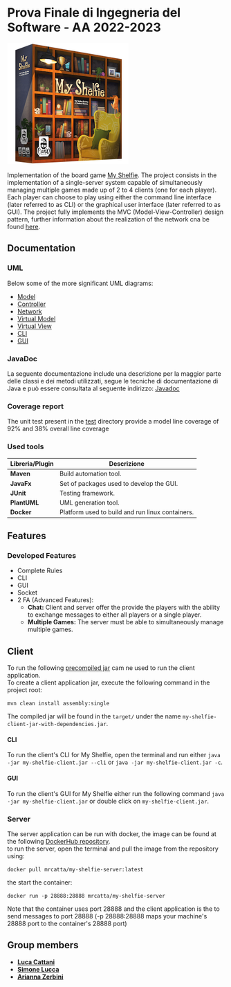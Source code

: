 # Prova Finale di Ingegneria del Software - AA 2022-2023

![alt text](src/main/resources/it/polimi/ingsw/View/GUI/17_MyShelfie_BGA/Publisher_material/Box%20noshadow%20280x280.png)

Implementation of the board game [My Shelfie](http://www.craniocreations.it/prodotto/my-shelfie/).
The project consists in the implementation of a single-server system capable of simultaneously managing multiple games made up of 2 to 4 clients (one for each player). Each player can choose to play using either the command line interface (later referred to as CLI) or the graphical user interface (later referred to as GUI). The project fully implements the MVC (Model-View-Controller) design pattern, further information about the realization of the network cna be found [here](https://github.com/SigCatta/prog-ingsw-The_Compiler_Coalition/blob/main/deliveries/NetworkDocumentation/NetworkDocumentation.md).

## Documentation

### UML

Below some of the more significant UML diagrams:

- [Model](https://github.com/SigCatta/prog-ingsw-The_Compiler_Coalition/blob/main/deliveries/UML/model.jpg)
- [Controller](https://github.com/SigCatta/prog-ingsw-The_Compiler_Coalition/blob/main/deliveries/UML/controller.jpg)
- [Network](https://github.com/SigCatta/prog-ingsw-The_Compiler_Coalition/blob/main/deliveries/UML/network.jpg)
- [Virtual Model](https://github.com/SigCatta/prog-ingsw-The_Compiler_Coalition/blob/main/deliveries/UML/virtual_model.jpg)
- [Virtual View](https://github.com/SigCatta/prog-ingsw-The_Compiler_Coalition/blob/main/deliveries/UML/virtual_view.jpg)
- [CLI](https://github.com/SigCatta/prog-ingsw-The_Compiler_Coalition/blob/main/deliveries/UML/cli.jpg)
- [GUI](https://github.com/SigCatta/prog-ingsw-The_Compiler_Coalition/blob/main/deliveries/UML/gui.jpg)

### JavaDoc

La seguente documentazione include una descrizione per la maggior parte delle classi e dei metodi utilizzati, segue le tecniche di documentazione di Java e può essere consultata al seguente indirizzo: [Javadoc](https://sigcatta.github.io/prog-ingsw-The_Compiler_Coalition/)

### Coverage report

The unit test present in the [test](https://github.com/SigCatta/prog-ingsw-The_Compiler_Coalition/tree/main/src/test/java/it/polimi/ingsw) directory provide a model line coverage of 92% and 38% overall line coverage

### Used tools

| Libreria/Plugin | Descrizione                                      |
|-----------------|--------------------------------------------------|
| __Maven__       | Build automation tool.                           |
| __JavaFx__      | Set of packages used to develop the GUI.         |
| __JUnit__       | Testing framework.                               |
| __PlantUML__    | UML generation tool.                             |
| __Docker__      | Platform used to build and run linux containers. |

## Features

### Developed Features

- Complete Rules
- CLI
- GUI
- Socket
- 2 FA (Advanced Features):
    - __Chat:__ Client and server offer the provide the players with the ability to exchange messages to either all players or a single player.
    - __Multiple Games:__ The server must be able to simultaneously manage multiple games.

## Client

To run the following [precompiled jar](https://github.com/SigCatta/prog-ingsw-The_Compiler_Coalition/blob/main/deliveries/my-shelfie-client.jar) cam ne used to run the client application. <br />
To create a client application jar, execute the following command in the project root:

```
mvn clean install assembly:single
```

The compiled jar will be found in the ```target/``` under the name ```my-shelfie-client-jar-with-dependencies.jar```. <br />

#### CLI

To run the client's CLI for My Shelfie, open the terminal and run either ```java -jar my-shelfie-client.jar --cli``` or ```java -jar my-shelfie-client.jar -c```.

#### GUI

To run the client's GUI for My Shelfie either run the following command ```java -jar my-shelfie-client.jar``` or double click on  ```my-shelfie-client.jar```.

### Server

The server application can be run with docker, the image can be found at the following [DockerHub repository](https://hub.docker.com/repository/docker/mrcatta/my-shelfie-server/general). <br />
to run the server, open the terminal and pull the image from the repository using:

```
docker pull mrcatta/my-shelfie-server:latest
```

the start the container:

```
docker run -p 28888:28888 mrcatta/my-shelfie-server 
```

Note that the container uses port 28888 and the client application is the to send messages to port 28888 (-p 28888:28888 maps your machine's 28888 port to the container's 28888 port)

## Group members

- [__Luca Cattani__](https://github.com/SigCatta)
- [__Simone Lucca__](https://github.com/SimoneLucca2)
- [__Arianna Zerbini__](https://github.com/azerbini01)
